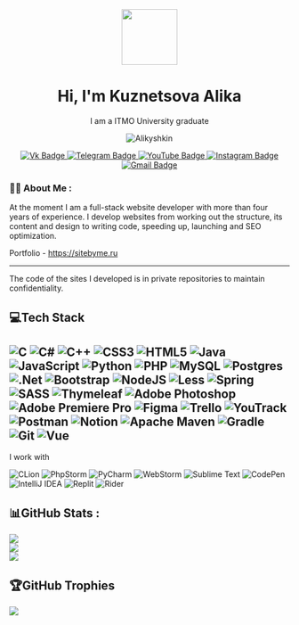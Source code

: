 <div id="header" align="center">
  <img src="https://media.giphy.com/media/iVBD8hM0beoww/giphy.gif" width="100"/>
  
  <h1>
  Hi, I'm Kuznetsova Alika
</h1>
<p>I am a ITMO University graduate</p>
 <p align="center"> <img src="https://komarev.com/ghpvc/?username=Alikyshkin&label=Profile%20views&color=ce9927&style=flat" alt="Alikyshkin" /> </p>
  
  <div id="badges">
  <a href="https://vk.com/alikyshkin">
    <img src="https://img.shields.io/badge/Vk-blue?style=for-the-badge&logo=Vk&logoColor=white" alt="Vk Badge"/>
  </a>
  <a href="https://t.me/iamminiyoda">
    <img src="https://img.shields.io/badge/Telegram-2CA5E0?style=for-the-badge&logo=Telegram&logoColor=white" alt="Telegram Badge"/>
  </a>
  <a href="https://youtube.com/c/Alikyshkin">
    <img src="https://img.shields.io/badge/YouTube-%23FF0000.svg?style=for-the-badge&logo=YouTube&logoColor=white" alt="YouTube Badge"/>
  </a>
  <a href="https://instagram.com/Alikyshkin">
    <img src="https://img.shields.io/badge/Instagram-%23E4405F.svg?style=for-the-badge&logo=Instagram&logoColor=white" alt="Instagram Badge"/>
  </a>
  <a href="mailto:Alikyshkin@gmail.com">
    <img src="https://img.shields.io/badge/Gmail-D14836?style=for-the-badge&logo=Gmail&logoColor=white" alt="Gmail Badge"/>
  </a>
</div>
</div>

### :woman_technologist: About Me :
At the moment I am a full-stack website developer with more than four years of experience. I develop websites from working out the structure, its content and design to writing code, speeding up, launching and SEO optimization. 

Portfolio - https://sitebyme.ru

---

The code of the sites I developed is in private repositories to maintain confidentiality.

## 💻Tech Stack
![C](https://img.shields.io/badge/c-%2300599C.svg?style=for-the-badge&logo=c&logoColor=white) ![C#](https://img.shields.io/badge/c%23-%23239120.svg?style=for-the-badge&logo=c-sharp&logoColor=white) ![C++](https://img.shields.io/badge/c++-%2300599C.svg?style=for-the-badge&logo=c%2B%2B&logoColor=white) ![CSS3](https://img.shields.io/badge/css3-%231572B6.svg?style=for-the-badge&logo=css3&logoColor=white) ![HTML5](https://img.shields.io/badge/html5-%23E34F26.svg?style=for-the-badge&logo=html5&logoColor=white) ![Java](https://img.shields.io/badge/java-%23ED8B00.svg?style=for-the-badge&logo=java&logoColor=white) ![JavaScript](https://img.shields.io/badge/javascript-%23323330.svg?style=for-the-badge&logo=javascript&logoColor=%23F7DF1E) ![Python](https://img.shields.io/badge/python-3670A0?style=for-the-badge&logo=python&logoColor=ffdd54) ![PHP](https://img.shields.io/badge/php-%23777BB4.svg?style=for-the-badge&logo=php&logoColor=white) ![MySQL](https://img.shields.io/badge/mysql-%2300f.svg?style=for-the-badge&logo=mysql&logoColor=white) ![Postgres](https://img.shields.io/badge/postgres-%23316192.svg?style=for-the-badge&logo=postgresql&logoColor=white) ![.Net](https://img.shields.io/badge/.NET-5C2D91?style=for-the-badge&logo=.net&logoColor=white) ![Bootstrap](https://img.shields.io/badge/bootstrap-%23563D7C.svg?style=for-the-badge&logo=bootstrap&logoColor=white) ![NodeJS](https://img.shields.io/badge/node.js-6DA55F?style=for-the-badge&logo=node.js&logoColor=white) ![Less](https://img.shields.io/badge/less-2B4C80?style=for-the-badge&logo=less&logoColor=white) ![Spring](https://img.shields.io/badge/spring-%236DB33F.svg?style=for-the-badge&logo=spring&logoColor=white) ![SASS](https://img.shields.io/badge/SASS-hotpink.svg?style=for-the-badge&logo=SASS&logoColor=white) ![Thymeleaf](https://img.shields.io/badge/Thymeleaf-%23005C0F.svg?style=for-the-badge&logo=Thymeleaf&logoColor=white) ![Adobe Photoshop](https://img.shields.io/badge/adobephotoshop-%2331A8FF.svg?style=for-the-badge&logo=adobephotoshop&logoColor=white) ![Adobe Premiere Pro](https://img.shields.io/badge/Adobe%20Premiere%20Pro-9999FF.svg?style=for-the-badge&logo=Adobe%20Premiere%20Pro&logoColor=white) 	![Figma](https://img.shields.io/badge/figma-%23F24E1E.svg?style=for-the-badge&logo=figma&logoColor=white) ![Trello](https://img.shields.io/badge/Trello-%23026AA7.svg?style=for-the-badge&logo=Trello&logoColor=white) ![YouTrack](https://img.shields.io/badge/youtrack-%23000000.svg?style=for-the-badge&logo=YouTrack&logoColor=white) ![Postman](https://img.shields.io/badge/Postman-FF6C37?style=for-the-badge&logo=postman&logoColor=white) ![Notion](https://img.shields.io/badge/Notion-%23000000.svg?style=for-the-badge&logo=notion&logoColor=white) ![Apache Maven](https://img.shields.io/badge/Apache%20Maven-C71A36?style=for-the-badge&logo=Apache%20Maven&logoColor=white) ![Gradle](https://img.shields.io/badge/Gradle-02303A.svg?style=for-the-badge&logo=Gradle&logoColor=white) ![Git](https://img.shields.io/badge/git-%23F05033.svg?style=for-the-badge&logo=git&logoColor=white) ![Vue](https://img.shields.io/badge/-Vue.js-4fc08d?style=for-the-badge&logo=vuedotjs&logoColor=white)
---

I work with 

![CLion](https://img.shields.io/badge/CLion-black?style=for-the-badge&logo=clion&logoColor=white) ![PhpStorm](https://img.shields.io/badge/phpstorm-143?style=for-the-badge&logo=phpstorm&logoColor=black&color=black&labelColor=darkorchid) ![PyCharm](https://img.shields.io/badge/pycharm-143?style=for-the-badge&logo=pycharm&logoColor=black&color=black&labelColor=green) ![WebStorm](https://img.shields.io/badge/webstorm-143?style=for-the-badge&logo=webstorm&logoColor=white&color=black) ![Sublime Text](https://img.shields.io/badge/sublime_text-%23575757.svg?style=for-the-badge&logo=sublime-text&logoColor=important) ![CodePen](https://img.shields.io/badge/CodePen-white?style=for-the-badge&logo=codepen&logoColor=black) ![IntelliJ IDEA](https://img.shields.io/badge/IntelliJIDEA-000000.svg?style=for-the-badge&logo=intellij-idea&logoColor=white) ![Replit](https://img.shields.io/badge/Replit-DD1200?style=for-the-badge&logo=Replit&logoColor=white) ![Rider](https://img.shields.io/badge/Rider-000000.svg?style=for-the-badge&logo=Rider&logoColor=white&color=black&labelColor=crimson)

## 📊GitHub Stats :
![](https://github-readme-stats.vercel.app/api?username=Alikyshkin&theme=dark&hide_border=true&include_all_commits=false&count_private=true)<br/>
![](https://github-readme-streak-stats.herokuapp.com/?user=Alikyshkin&theme=dark&hide_border=true)<br/>
![](https://github-readme-stats.vercel.app/api/top-langs/?username=Alikyshkin&theme=dark&layout=compact&hide_border=true)

## 🏆GitHub Trophies
![](https://github-profile-trophy.vercel.app/?username=Alikyshkin&theme=darkhub&no-frame=true&no-bg=false&margin-w=4)
